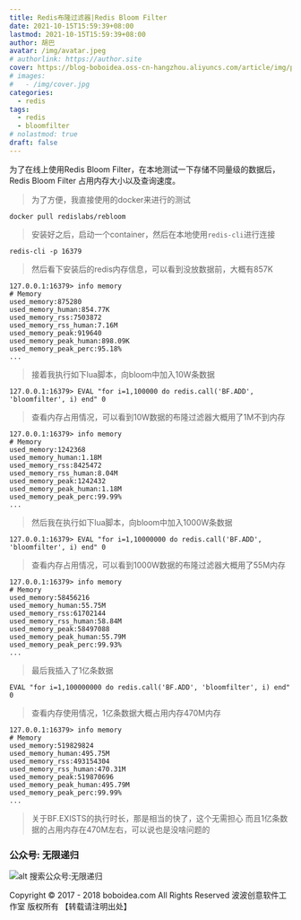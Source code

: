 ```yaml
---
title: Redis布隆过滤器|Redis Bloom Filter
date: 2021-10-15T15:59:39+08:00
lastmod: 2021-10-15T15:59:39+08:00
author: 胡巴
avatar: /img/avatar.jpeg
# authorlink: https://author.site
cover: https://blog-boboidea.oss-cn-hangzhou.aliyuncs.com/article/img/posts/hzw12.jpeg
# images:
#   - /img/cover.jpg
categories:
  - redis
tags:
  - redis
  - bloomfilter
# nolastmod: true
draft: false
---
```


为了在线上使用Redis Bloom Filter，在本地测试一下存储不同量级的数据后，Redis Bloom Filter 占用内存大小以及查询速度。

<!--more-->

> 为了方便，我直接使用的docker来进行的测试

```
docker pull redislabs/rebloom
```

> 安装好之后，启动一个container，然后在本地使用`redis-cli`进行连接

```
redis-cli -p 16379
```

> 然后看下安装后的redis内存信息，可以看到没放数据前，大概有857K

```
127.0.0.1:16379> info memory
# Memory
used_memory:875280
used_memory_human:854.77K
used_memory_rss:7503872
used_memory_rss_human:7.16M
used_memory_peak:919640
used_memory_peak_human:898.09K
used_memory_peak_perc:95.18%
...
```

> 接着我执行如下lua脚本，向bloom中加入10W条数据

```
127.0.0.1:16379> EVAL "for i=1,100000 do redis.call('BF.ADD', 'bloomfilter', i) end" 0
```

> 查看内存占用情况，可以看到10W数据的布隆过滤器大概用了1M不到内存

```
127.0.0.1:16379> info memory
# Memory
used_memory:1242368
used_memory_human:1.18M
used_memory_rss:8425472
used_memory_rss_human:8.04M
used_memory_peak:1242432
used_memory_peak_human:1.18M
used_memory_peak_perc:99.99%
...
```

> 然后我在执行如下lua脚本，向bloom中加入1000W条数据

```
127.0.0.1:16379> EVAL "for i=1,10000000 do redis.call('BF.ADD', 'bloomfilter', i) end" 0
```

> 查看内存占用情况，可以看到1000W数据的布隆过滤器大概用了55M内存

```
127.0.0.1:16379> info memory
# Memory
used_memory:58456216
used_memory_human:55.75M
used_memory_rss:61702144
used_memory_rss_human:58.84M
used_memory_peak:58497088
used_memory_peak_human:55.79M
used_memory_peak_perc:99.93%
...
```

> 最后我插入了1亿条数据

```
EVAL "for i=1,100000000 do redis.call('BF.ADD', 'bloomfilter', i) end" 0
```

> 查看内存使用情况，1亿条数据大概占用内存470M内存

```
127.0.0.1:16379> info memory
# Memory
used_memory:519829824
used_memory_human:495.75M
used_memory_rss:493154304
used_memory_rss_human:470.31M
used_memory_peak:519870696
used_memory_peak_human:495.79M
used_memory_peak_perc:99.99%
...
```

> 关于BF.EXISTS的执行时长，那是相当的快了，这个无需担心
> 而且1亿条数据的占用内存在470M左右，可以说也是没啥问题的

<!--qr_code-->

### 公众号: 无限递归

![alt 搜索公众号:无限递归](/img/gongzhonghao.jpeg "无限递归")

<!--declare-declare-->

Copyright &copy; 2017 - 2018 boboidea.com All Rights Reserved 波波创意软件工作室 版权所有 【转载请注明出处】
